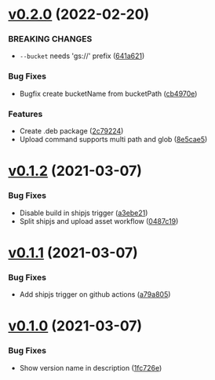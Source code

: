 # [v0.2.0](https://github.com/Kesin11/SkyWarehouse/compare/v0.1.2...v0.2.0) (2022-02-20)

### BREAKING CHANGES
* `--bucket` needs 'gs://' prefix ([641a621](https://github.com/Kesin11/SkyWarehouse/pull/28/commits/641a62123ab21716a0ccf3c04186e86c5bba83bc))

### Bug Fixes

* Bugfix create bucketName from bucketPath ([cb4970e](https://github.com/Kesin11/SkyWarehouse/commit/cb4970e3c94bf9f5d1c4c10be24ec810434c2ecb))


### Features

* Create .deb package ([2c79224](https://github.com/Kesin11/SkyWarehouse/commit/2c792247c3d30f8ec20b637821b54d92d96349fb))
* Upload command supports multi path and glob ([8e5cae5](https://github.com/Kesin11/SkyWarehouse/commit/8e5cae542c8d49c9a3d657c9d1145de6bf3cae1f))



# [v0.1.2](https://github.com/Kesin11/SkyWarehouse/compare/v0.1.1...v0.1.2) (2021-03-07)


### Bug Fixes

* Disable build in shipjs trigger ([a3ebe21](https://github.com/Kesin11/SkyWarehouse/commit/a3ebe21205d32b34a91bb1ab672c2e8448376d2b))
* Split shipjs and upload asset workflow ([0487c19](https://github.com/Kesin11/SkyWarehouse/commit/0487c194730b0394f61d64e392cfa0cf3d305c61))



# [v0.1.1](https://github.com/Kesin11/SkyWarehouse/compare/v0.1.0...v0.1.1) (2021-03-07)


### Bug Fixes

* Add shipjs trigger on github actions ([a79a805](https://github.com/Kesin11/SkyWarehouse/commit/a79a805ee388c98bb60cfd8058475f1702d5dcbc))



# [v0.1.0](https://github.com/Kesin11/SkyWarehouse/compare/v0.1.0-beta.1...v0.1.0) (2021-03-07)


### Bug Fixes

* Show version name in description ([1fc726e](https://github.com/Kesin11/SkyWarehouse/commit/1fc726e92594cac9637e486ff66cd49d0ecec17d))



